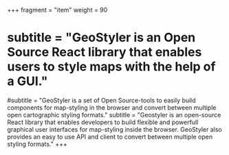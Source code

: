 +++
fragment = "item"
weight = 90

# subtitle = "GeoStyler is an Open Source React library that enables users to style maps with the help of a GUI."
#subtitle = "GeoStyler is a set of Open Source-tools to easily build components for map-styling in the browser and convert between multiple open cartographic styling formats."
subtitle = "Geostyler is an open-source React library that enables developers to build flexible and powerfull graphical user interfaces for map-styling inside the browser. GeoStyler also provides an easy to use API and client to convert between multiple open styling formats."
+++
